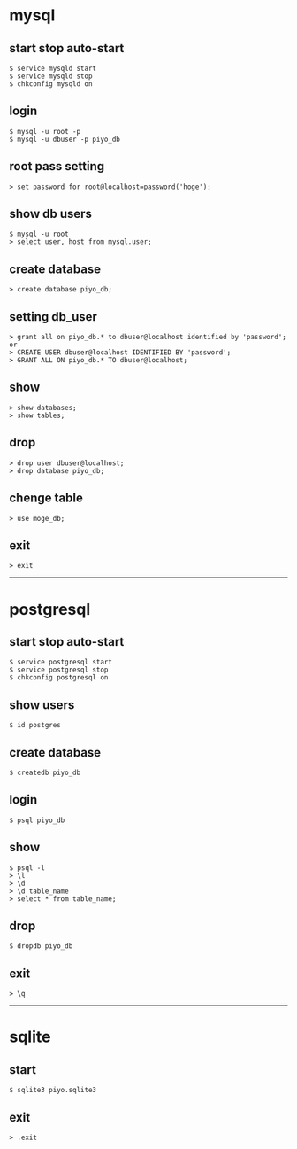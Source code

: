 # mysql

## start stop auto-start

```
$ service mysqld start
$ service mysqld stop
$ chkconfig mysqld on
```

## login

```
$ mysql -u root -p
$ mysql -u dbuser -p piyo_db
```

## root pass setting

```
> set password for root@localhost=password('hoge');
```

## show db users

```
$ mysql -u root
> select user, host from mysql.user;
```

## create database

```
> create database piyo_db;
```

## setting db_user

```
> grant all on piyo_db.* to dbuser@localhost identified by 'password';
or
> CREATE USER dbuser@localhost IDENTIFIED BY 'password';
> GRANT ALL ON piyo_db.* TO dbuser@localhost;
```

## show

```
> show databases;
> show tables;
```

## drop

```
> drop user dbuser@localhost;
> drop database piyo_db;
```

## chenge table

```
> use moge_db;
```

## exit

```
> exit
```

---

# postgresql

## start stop auto-start

```
$ service postgresql start
$ service postgresql stop
$ chkconfig postgresql on
```

## show users

```
$ id postgres
```

## create database

```
$ createdb piyo_db
```

## login

```
$ psql piyo_db
```

## show

```
$ psql -l
> \l
> \d
> \d table_name
> select * from table_name;
```

## drop

```
$ dropdb piyo_db
```

## exit

```
> \q
```

---

# sqlite

## start

```
$ sqlite3 piyo.sqlite3
```

## exit

```
> .exit
```
